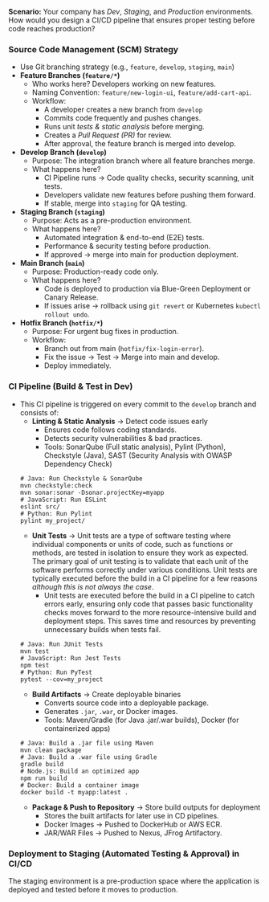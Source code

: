 **Scenario:** Your company has *Dev*, *Staging*, and *Production* environments. How would you design a CI/CD pipeline that ensures proper testing before code reaches production?

### Source Code Management (SCM) Strategy ###
- Use Git branching strategy (e.g., `feature`, `develop`, `staging`, `main`)
- **Feature Branches (`feature/*`)**
  - Who works here? Developers working on new features.
  - Naming Convention: `feature/new-login-ui`, `feature/add-cart-api`.
  - Workflow:
    - A developer creates a new branch from `develop`
    - Commits code frequently and pushes changes.
    - Runs unit *tests & static analysis* before merging.
    - Creates a *Pull Request (PR)* for review.
    - After approval, the feature branch is merged into develop.
- **Develop Branch (`develop`)**
  - Purpose: The integration branch where all feature branches merge.
  - What happens here?
    - CI Pipeline runs → Code quality checks, security scanning, unit tests.
    - Developers validate new features before pushing them forward.
    - If stable, merge into `staging` for QA testing.
- **Staging Branch (`staging`)**
  - Purpose: Acts as a pre-production environment.
  - What happens here?
    - Automated integration & end-to-end (E2E) tests.
    - Performance & security testing before production.
    - If approved → merge into main for production deployment.
- **Main Branch (`main`)**
  - Purpose: Production-ready code only.
  - What happens here?
    - Code is deployed to production via Blue-Green Deployment or Canary Release.
    - If issues arise → rollback using `git revert` or Kubernetes `kubectl rollout undo`.
- **Hotfix Branch (`hotfix/*`)**
  - Purpose: For urgent bug fixes in production.
  - Workflow:
    - Branch out from main (`hotfix/fix-login-error`).
    - Fix the issue → Test → Merge into main and develop.
    - Deploy immediately.

### CI Pipeline (Build & Test in Dev) ###
- This CI pipeline is triggered on every commit to the `develop` branch and consists of:
  - **Linting & Static Analysis** → Detect code issues early
    - Ensures code follows coding standards.
    - Detects security vulnerabilities & bad practices.
    - Tools: SonarQube (Full static analysis), Pylint (Python), Checkstyle (Java), SAST (Security Analysis with OWASP Dependency Check)
  ```
  # Java: Run Checkstyle & SonarQube
  mvn checkstyle:check
  mvn sonar:sonar -Dsonar.projectKey=myapp
  # JavaScript: Run ESLint
  eslint src/
  # Python: Run Pylint
  pylint my_project/
  ```
  - **Unit Tests** → Unit tests are a type of software testing where individual components or units of code, such as functions or methods, are tested in isolation to ensure they work as expected. The primary goal of unit testing is to validate that each unit of the software performs correctly under various conditions. Unit tests are typically executed before the build in a CI pipeline for a few reasons *although this is not always the case*.
    - Unit tests are executed before the build in a CI pipeline to catch errors early, ensuring only code that passes basic functionality checks moves forward to the more resource-intensive build and deployment steps. This saves time and resources by preventing unnecessary builds when tests fail.
  ```
  # Java: Run JUnit Tests
  mvn test
  # JavaScript: Run Jest Tests
  npm test
  # Python: Run PyTest
  pytest --cov=my_project
  ```
  - **Build Artifacts** → Create deployable binaries
    - Converts source code into a deployable package.
    - Generates `.jar`, `.war`, or Docker images.
    - Tools: Maven/Gradle (for Java .jar/.war builds), Docker (for containerized apps)
  ```
  # Java: Build a .jar file using Maven
  mvn clean package
  # Java: Build a .war file using Gradle
  gradle build
  # Node.js: Build an optimized app
  npm run build
  # Docker: Build a container image
  docker build -t myapp:latest .
  ```
  - **Package & Push to Repository** → Store build outputs for deployment
    - Stores the built artifacts for later use in CD pipelines.
    - Docker Images → Pushed to DockerHub or AWS ECR.
    - JAR/WAR Files → Pushed to Nexus, JFrog Artifactory.

### Deployment to Staging (Automated Testing & Approval) in CI/CD ###
The staging environment is a pre-production space where the application is deployed and tested before it moves to production.

    
